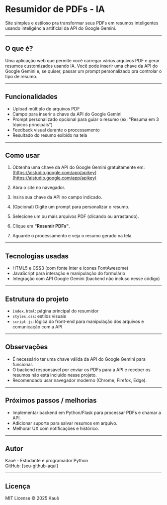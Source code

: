 # Resumidor de PDFs - IA

Site simples e estiloso pra transformar seus PDFs em resumos inteligentes usando inteligência artificial da API do Google Gemini.

---

## O que é?

Uma aplicação web que permite você carregar vários arquivos PDF e gerar resumos customizados usando IA. Você pode inserir uma chave da API do Google Gemini e, se quiser, passar um prompt personalizado pra controlar o tipo de resumo.

---

## Funcionalidades

- Upload múltiplo de arquivos PDF
- Campo para inserir a chave da API do Google Gemini
- Prompt personalizado opcional para guiar o resumo (ex: "Resuma em 3 tópicos principais")
- Feedback visual durante o processamento
- Resultado do resumo exibido na tela

---

## Como usar

1. Obtenha uma chave da API do Google Gemini gratuitamente em:  
   [https://aistudio.google.com/app/apikey](https://aistudio.google.com/app/apikey)

2. Abra o site no navegador.

3. Insira sua chave da API no campo indicado.

4. (Opcional) Digite um prompt para personalizar o resumo.

5. Selecione um ou mais arquivos PDF (clicando ou arrastando).

6. Clique em **"Resumir PDFs"**.

7. Aguarde o processamento e veja o resumo gerado na tela.

---

## Tecnologias usadas

- HTML5 e CSS3 (com fonte Inter e ícones FontAwesome)
- JavaScript para interação e manipulação do formulário
- Integração com API Google Gemini (backend não incluso nesse código)

---

## Estrutura do projeto

- `index.html`: página principal do resumidor
- `styles.css`: estilos visuais
- `script.js`: lógica do front-end para manipulação dos arquivos e comunicação com a API

---

## Observações

- É necessário ter uma chave válida da API do Google Gemini para funcionar.
- O backend responsável por enviar os PDFs para a API e receber os resumos não está incluído nesse projeto.
- Recomendado usar navegador moderno (Chrome, Firefox, Edge).

---

## Próximos passos / melhorias

- Implementar backend em Python/Flask para processar PDFs e chamar a API.
- Adicionar suporte para salvar resumos em arquivo.
- Melhorar UX com notificações e histórico.

---

## Autor

Kauê - Estudante e programador Python  
GitHub: [seu-github-aqui]  

---

## Licença

MIT License © 2025 Kauê

